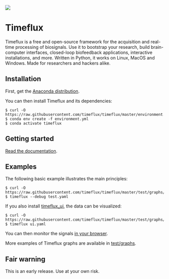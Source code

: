 ![](https://avatars3.githubusercontent.com/u/44117793?v=4&s=100)

# Timeflux

Timeflux is a free and open-source framework for the acquisition and real-time processing of biosignals.
Use it to bootstrap your research, build brain-computer interfaces, closed-loop biofeedback applications, interactive installations, and more. Written in Python, it works on Linux, MacOS and Windows. Made for researchers and hackers alike.

## Installation

First, get the [Anaconda distribution](https://www.anaconda.com/download/).

You can then install Timeflux and its dependencies:

```
$ curl -O https://raw.githubusercontent.com/timeflux/timeflux/master/environment.yml
$ conda env create -f environment.yml
$ conda activate timeflux
```

## Getting started

[Read the documentation](https://doc.timeflux.io).

## Examples

The following basic example illustrates the main principles:
```
$ curl -O https://raw.githubusercontent.com/timeflux/timeflux/master/test/graphs/test.yaml
$ timeflux --debug test.yaml
```

If you also install [timeflux_ui](https://github.com/timeflux/timeflux_ui), the data can be visualized:
```
$ curl -O https://raw.githubusercontent.com/timeflux/timeflux/master/test/graphs/ui.yaml
$ timeflux ui.yaml
```
You can then monitor the signals [in your browser](http://0.0.0.0:8000).

More examples of Timeflux graphs are available in [test/graphs](https://github.com/timeflux/timeflux/tree/master/test/graphs).

## Fair warning

This is an early release. Use at your own risk.
